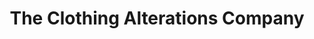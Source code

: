 ---
title: "The Clothing Alterations Company"
url: /cambridge/the-clothing-alterations-company/
shop: tailor
---